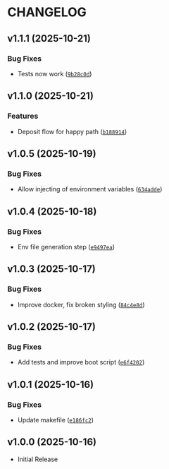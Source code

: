 # CHANGELOG

<!-- version list -->

## v1.1.1 (2025-10-21)

### Bug Fixes

- Tests now work
  ([`9b28c0d`](https://github.com/mykobo/mykobo-dapp/commit/9b28c0db099a8ff9afe887bd2ce19dc1a186cbcc))


## v1.1.0 (2025-10-21)

### Features

- Deposit flow for happy path
  ([`b188914`](https://github.com/mykobo/mykobo-dapp/commit/b1889148db009622379cb5c2c3a3959b7eb1f91e))


## v1.0.5 (2025-10-19)

### Bug Fixes

- Allow injecting of environment variables
  ([`634adde`](https://github.com/mykobo/mykobo-dapp/commit/634adde381c15cd85520364838ac13e756327e57))


## v1.0.4 (2025-10-18)

### Bug Fixes

- Env file generation step
  ([`e9497ea`](https://github.com/mykobo/mykobo-dapp/commit/e9497eab48f2b73bf34ada09f6c4e55ad8ca24f2))


## v1.0.3 (2025-10-17)

### Bug Fixes

- Improve docker, fix broken styling
  ([`84c4e8d`](https://github.com/mykobo/mykobo-dapp/commit/84c4e8d1fe22762ce6ba65ee879d967e066e4245))


## v1.0.2 (2025-10-17)

### Bug Fixes

- Add tests and improve boot script
  ([`e6f4202`](https://github.com/mykobo/mykobo-dapp/commit/e6f4202c377ab5f44e704fdeb9b2d932e2454cc4))


## v1.0.1 (2025-10-16)

### Bug Fixes

- Update makefile
  ([`e186fc2`](https://github.com/mykobo/mykobo-dapp/commit/e186fc2cce30858d2d0988bb523b689a4f73b005))


## v1.0.0 (2025-10-16)

- Initial Release
